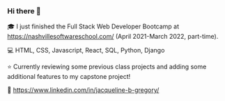### Hi there 👋

:mortar_board: I just finished the Full Stack Web Developer Bootcamp at https://nashvillesoftwareschool.com/ (April 2021-March 2022, part-time). 

:computer: HTML, CSS, Javascript, React, SQL, Python, Django

:star: Currently reviewing some previous class projects and adding some additional features to my capstone project!

:paperclip: https://www.linkedin.com/in/jacqueline-b-gregory/
